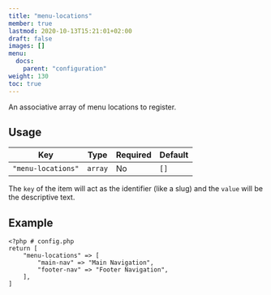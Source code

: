 ```yaml
---
title: "menu-locations"
member: true
lastmod: 2020-10-13T15:21:01+02:00
draft: false
images: []
menu:
  docs:
    parent: "configuration"
weight: 130
toc: true
---
```


An associative array of menu locations to register.

## Usage

| Key                | Type    | Required | Default |
| ------------------ | ------- | -------- | ------- |
| `"menu-locations"` | `array` | No       | `[]`    |

The `key` of the item will act as the identifier (like a slug) and the `value` will be the descriptive text.

## Example

```
<?php # config.php
return [
    "menu-locations" => [
        "main-nav" => "Main Navigation",
        "footer-nav" => "Footer Navigation",
    ],
]
```
